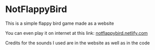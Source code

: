 # NotFlappyBird
This is a simple flappy bird game made as a website

You can even play it on internet at this link: [notflappybird.netlify.com](notflappybird.netlify.com)

Credits for the sounds I used are in the website as well as in the code
